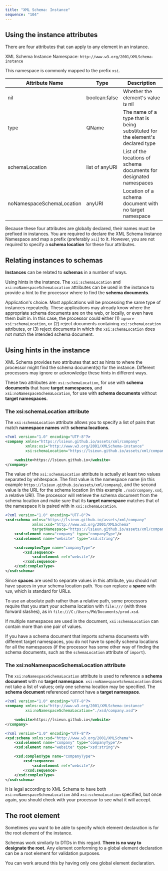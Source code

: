 ```yaml
---
title: "XML Schema: Instance"
sequence: "104"
---
```


## Using the instance attributes

There are four attributes that can apply to any element in an instance.

XML Schema Instance Namespace: `http://www.w3.org/2001/XMLSchema-instance`

This namespace is commonly mapped to the prefix `xsi`.

| Attribute Name            | Type           | Description                                                                  |
|---------------------------|----------------|------------------------------------------------------------------------------|
| nil                       | boolean:false  | Whether the element's value is nil                                           |
| type                      | QName          | The name of a type that is being substituted for the element's declared type |
| schemaLocation            | list of anyURI | List of the locations of schema documents for designated namespaces          |
| noNamespaceSchemaLocation | anyURI         | Location of a schema document with no target namespace                       |

Because these four attributes are globally declared, their names must be prefixed in instances.
You are required to declare the XML Schema Instance Namespace and map a prefix (preferably `xsi`) to it.
However, you are not required to specify a **schema location** for these four attributes.

## Relating instances to schemas

**Instances** can be related to **schemas** in a number of ways.

Using hints in the instance.
The `xsi:schemaLocation` and `xsi:noNamespaceSchemaLocation` attributes can be used
in the instance to provide a hint to the processor where to find the **schema documents**.

Application's choice.
Most applications will be processing the same type of instances repeatedly.
These applications may already know where the appropriate schema documents are on the web, or locally, or even have them built in.
In this case, the processor could either (1) `ignore xsi:schemaLocation`,
or (2) reject documents containing `xsi:schemaLocation` attributes,
or (3) reject documents in which the `xsi:schemaLocation` does not match the intended schema document.

## Using hints in the instance

XML Schema provides two attributes
that act as hints to where the processor might find the schema document(s) for the instance.
Different processors may ignore or acknowledge these hints in different ways.

These two attributes are: `xsi:schemaLocation`, for use with **schema documents** that have **target namespaces**,
and `xsi:noNamespaceSchemaLocation`, for use with **schema documents** without **target namespaces**.

### The xsi:schemaLocation attribute

The `xsi:schemaLocation` attribute allows you to specify a list of pairs
that match **namespace names** with **schema locations**.

```xml
<?xml version="1.0" encoding="UTF-8"?>
<company xmlns="https://lsieun.github.io/assets/xml/company"
         xmlns:xsi="http://www.w3.org/2001/XMLSchema-instance"
         xsi:schemaLocation="https://lsieun.github.io/assets/xml/company ./xsd/company.xsd">

    <website>https://lsieun.github.io</website>
</company>
```

The value of the `xsi:schemaLocation` attribute is actually at least two values separated by whitespace.
The first value is the namespace name (in this example `https://lsieun.github.io/assets/xml/company`),
and the second value is the URL for the schema location (in this example `./xsd/company.xsd`, a relative URI).
The processor will retrieve the schema document from the schema location and make sure that
its **target namespace** matches that of the namespace it is paired with in `xsi:schemaLocation`.

```xml
<?xml version="1.0" encoding="UTF-8"?>
<xsd:schema xmlns="https://lsieun.github.io/assets/xml/company"
            xmlns:xsd="http://www.w3.org/2001/XMLSchema"
            targetNamespace="https://lsieun.github.io/assets/xml/company">
    <xsd:element name="company" type="companyType"/>
    <xsd:element name="website" type="xsd:string"/>

    <xsd:complexType name="companyType">
        <xsd:sequence>
            <xsd:element ref="website"/>
        </xsd:sequence>
    </xsd:complexType>
</xsd:schema>
```

Since **spaces** are used to separate values in this attribute,
you should not have spaces in your schema location path.
You can replace a **space** with `%20`, which is standard for URLs.

To use an absolute path rather than a relative path,
some processors require that you start your schema location with `file:///` (with three forward slashes),
as in `file:///C:/Users/PW/Documents/prod.xsd`.

If multiple namespaces are used in the document,
`xsi:schemaLocation` can contain more than one pair of values.

If you have a schema document that imports schema documents with different target namespaces,
you do not have to specify schema locations for all the namespaces
(if the processor has some other way of finding the schema documents,
such as the `schemaLocation` attribute of `import`).

### The xsi:noNamespaceSchemaLocation attribute

The `xsi:noNamespaceSchemaLocation` attribute is used to reference a **schema document** with no **target namespace**.
`xsi:noNamespaceSchemaLocation` does not take a list of values;
only one schema location may be specified.
The **schema document** referenced cannot have a **target namespace**.

```xml
<?xml version="1.0" encoding="UTF-8"?>
<company xmlns:xsi="http://www.w3.org/2001/XMLSchema-instance"
         xsi:noNamespaceSchemaLocation="./xsd/company.xsd">

    <website>https://lsieun.github.io</website>
</company>
```

```xml
<?xml version="1.0" encoding="UTF-8"?>
<xsd:schema xmlns:xsd="http://www.w3.org/2001/XMLSchema">
    <xsd:element name="company" type="companyType"/>
    <xsd:element name="website" type="xsd:string"/>

    <xsd:complexType name="companyType">
        <xsd:sequence>
            <xsd:element ref="website"/>
        </xsd:sequence>
    </xsd:complexType>
</xsd:schema>
```

It is legal according to XML Schema to have both `xsi:noNamespaceSchemaLocation` and `xsi:schemaLocation` specified,
but once again, you should check with your processor to see what it will accept.

## The root element

Sometimes you want to be able to specify which element declaration is for the root element of the instance.

Schemas work similarly to DTDs in this regard.
**There is no way to designate the root.**
Any element conforming to a global element declaration can be a root element for validation purposes.

You can work around this by having only one global element declaration.




